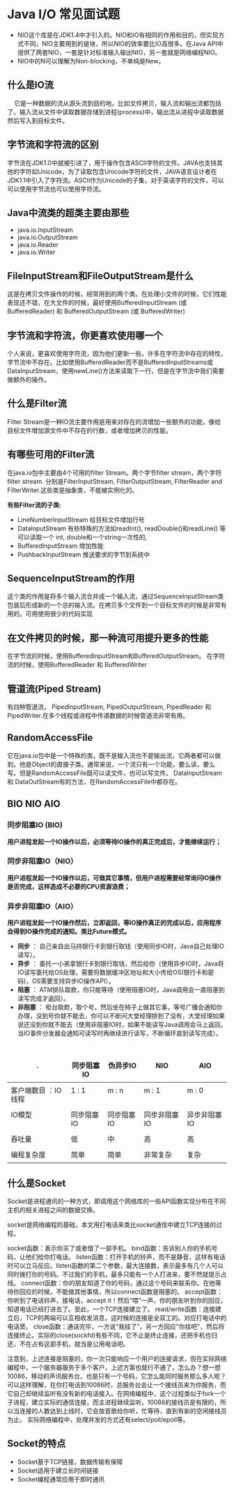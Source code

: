 # Java I/O 常见面试题

- NIO这个库是在JDK1.4中才引入的。NIO和IO有相同的作用和目的，但实现方式不同，NIO主要用到的是块，所以NIO的效率要比IO高很多。在Java API中提供了两套NIO，一套是针对标准输入输出NIO，另一套就是网络编程NIO。
- NIO中的N可以理解为Non-blocking，不单纯是New。

## 什么是IO流

    它是一种数据的流从源头流到目的地。比如文件拷贝，输入流和输出流都包括了。输入流从文件中读取数据存储到进程(process)中，输出流从进程中读取数据然后写入到目标文件。

## 字节流和字符流的区别

字节流在JDK1.0中就被引进了，用于操作包含ASCII字符的文件。JAVA也支持其他的字符如Unicode，为了读取包含Unicode字符的文件，JAVA语言设计者在JDK1.1中引入了字符流。ASCII作为Unicode的子集，对于英语字符的文件，可以可以使用字节流也可以使用字符流。

## Java中流类的超类主要由那些

- java.io.InputStream
- java.io.OutputStream
- java.io.Reader
- java.io.Writer

## FileInputStream和FileOutputStream是什么

这是在拷贝文件操作的时候，经常用到的两个类。在处理小文件的时候，它们性能表现还不错，在大文件的时候，最好使用BufferedInputStream (或 BufferedReader) 和 BufferedOutputStream (或 BufferedWriter)

## 字节流和字符流，你更喜欢使用哪一个

个人来说，更喜欢使用字符流，因为他们更新一些。许多在字符流中存在的特性，字节流中不存在。比如使用BufferedReader而不是BufferedInputStreams或DataInputStream，使用newLine()方法来读取下一行，但是在字节流中我们需要做额外的操作。

## 什么是Filter流

Filter Stream是一种IO流主要作用是用来对存在的流增加一些额外的功能，像给目标文件增加源文件中不存在的行数，或者增加拷贝的性能。

## 有哪些可用的Filter流

在java.io包中主要由4个可用的filter Stream。两个字节filter stream，两个字符filter stream. 分别是FilterInputStream, FilterOutputStream, FilterReader and FilterWriter.这些类是抽象类，不能被实例化的。

**有些Filter流的子类:**

- LineNumberInputStream 给目标文件增加行号
- DataInputStream 有些特殊的方法如readInt(), readDouble()和readLine() 等可以读取一个 int, double和一个string一次性的,
- BufferedInputStream 增加性能
- PushbackInputStream 推送要求的字节到系统中

## SequenceInputStream的作用

这个类的作用是将多个输入流合并成一个输入流，通过SequenceInputStream类包装后形成新的一个总的输入流。在拷贝多个文件到一个目标文件的时候是非常有用的。可用使用很少的代码实现

##  在文件拷贝的时候，那一种流可用提升更多的性能

在字节流的时候，使用BufferedInputStream和BufferedOutputStream。
在字符流的时候，使用BufferedReader 和 BufferedWriter

## 管道流(Piped Stream)

有四种管道流， PipedInputStream, PipedOutputStream, PipedReader 和 PipedWriter.在多个线程或进程中传递数据的时候管道流非常有用。


## RandomAccessFile

它在java.io包中是一个特殊的类，既不是输入流也不是输出流，它两者都可以做到。他是Object的直接子类。通常来说，一个流只有一个功能，要么读，要么写。但是RandomAccessFile既可以读文件，也可以写文件。 DataInputStream 和 DataOutStream有的方法，在RandomAccessFile中都存在。

## BIO NIO AIO

### 同步阻塞IO (BIO)

**用户进程发起一个IO操作以后，必须等待IO操作的真正完成后，才能继续运行；**

### 同步非阻塞IO（NIO）

**用户进程发起一个IO操作以后，可做其它事情，但用户进程需要经常询问IO操作是否完成，这样造成不必要的CPU资源浪费；**

### 异步非阻塞IO（AIO）

**用户进程发起一个IO操作然后，立即返回，等IO操作真正的完成以后，应用程序会得到IO操作完成的通知。类比Future模式。**

- **同步** ： 自己亲自出马持银行卡到银行取钱（使用同步IO时，Java自己处理IO读写）。
- **异步** ： 委托一小弟拿银行卡到银行取钱，然后给你（使用异步IO时，Java将IO读写委托给OS处理，需要将数据缓冲区地址和大小传给OS(银行卡和密码)，OS需要支持异步IO操作API）。
- **阻塞** ： ATM排队取款，你只能等待（使用阻塞IO时，Java调用会一直阻塞到读写完成才返回）。
- **非阻塞** ： 柜台取款，取个号，然后坐在椅子上做其它事，等号广播会通知你办理，没到号你就不能去，你可以不断问大堂经理排到了没有，大堂经理如果说还没到你就不能去（使用非阻塞IO时，如果不能读写Java调用会马上返回，当IO事件分发器会通知可读写时再继续进行读写，不断循环直到读写完成）。

</br>
<table>
<thead>
<tr><th style="padding: 8px; line-height: 20px; vertical-align: top; border-top-width: 0px">.</th><th style="padding: 8px; line-height: 20px; vertical-align: top; border-top-width: 0px">同步阻塞IO</th><th style="padding: 8px; line-height: 20px; vertical-align: top; border-top-width: 0px">伪异步IO</th><th style="padding: 8px; line-height: 20px; vertical-align: top; border-top-width: 0px">NIO</th><th style="padding: 8px; line-height: 20px; vertical-align: top; border-top-width: 0px">AIO</th></tr>
</thead>
<tbody>
<tr>
<td style="padding: 8px; line-height: 20px; vertical-align: top">客户端数目 ：IO线程</td>
<td style="padding: 8px; line-height: 20px; vertical-align: top">1 : 1</td>
<td style="padding: 8px; line-height: 20px; vertical-align: top">m : n</td>
<td style="padding: 8px; line-height: 20px; vertical-align: top">m : 1</td>
<td style="padding: 8px; line-height: 20px; vertical-align: top">m : 0</td>
</tr>
<tr>
<td style="padding: 8px; line-height: 20px; vertical-align: top">IO模型</td>
<td style="padding: 8px; line-height: 20px; vertical-align: top">同步阻塞IO</td>
<td style="padding: 8px; line-height: 20px; vertical-align: top">同步阻塞IO</td>
<td style="padding: 8px; line-height: 20px; vertical-align: top">同步非阻塞IO</td>
<td style="padding: 8px; line-height: 20px; vertical-align: top">异步非阻塞IO</td>
</tr>
<tr>
<td style="padding: 8px; line-height: 20px; vertical-align: top">吞吐量</td>
<td style="padding: 8px; line-height: 20px; vertical-align: top">低</td>
<td style="padding: 8px; line-height: 20px; vertical-align: top">中</td>
<td style="padding: 8px; line-height: 20px; vertical-align: top">高</td>
<td style="padding: 8px; line-height: 20px; vertical-align: top">高</td>
</tr>
<tr>
<td style="padding: 8px; line-height: 20px; vertical-align: top">编程复杂度</td>
<td style="padding: 8px; line-height: 20px; vertical-align: top">简单</td>
<td style="padding: 8px; line-height: 20px; vertical-align: top">简单</td>
<td style="padding: 8px; line-height: 20px; vertical-align: top">非常复杂</td>
<td style="padding: 8px; line-height: 20px; vertical-align: top">复杂</td>
</tr>
</tbody>
</table>

## 什么是Socket

Socket是进程通讯的一种方式，即调用这个网络库的一些API函数实现分布在不同主机的相关进程之间的数据交换。

socket是网络编程的基础，本文用打电话来类比socket通信中建立TCP连接的过程。

socket函数：表示你买了或者借了一部手机。 bind函数：告诉别人你的手机号码，让他们给你打电话。 listen函数：打开手机的铃声，而不是静音，这样有电话时可以立马反应。listen函数的第二个参数，最大连接数，表示最多有几个人可以同时拨打你的号码。不过我们的手机，最多只能有一个人打进来，要不然就提示占线。 connect函数：你的朋友知道了你的号码，通过这个号码来联系你。在他等待你回应的时候，不能做其他事情，所以connect函数是阻塞的。 accept函数：你听到了电话铃声，接电话，accept it！然后“喂”一声，你的朋友听到你的回应，知道电话已经打进去了。至此，一个TCP连接建立了。 read/write函数：连接建立后，TCP的两端可以互相收发消息，这时候的连接是全双工的。对应打电话中的电话煲。 close函数：通话完毕，一方说“我挂了”，另一方回应"你挂吧"，然后将连接终止。实际的close(sockfd)有些不同，它不止是终止连接，还把手机也归还，不在占有这部手机，就当是公用电话吧。

注意到，上述连接是阻塞的，你一次只能响应一个用户的连接请求，但在实际网络编程中，一个服务器服务于多个客户，上述方案也就行不通了，怎么办？想一想10086，移动的声讯服务台，也是只有一个号码，它怎么能同时服务那么多人呢？可以这样理解，在你打电话到10086时，总服务台会让一个接线员来为你服务，而它自己却继续监听有没有新的电话接入。在网络编程中，这个过程类似于fork一个子进程，建立实际的通信连接，而主进程继续监听。10086的接线员是有限的，所以当连接的人数达到上线时，它会放首歌给你听，忙等待，直到有新的空闲接线员为止。 实际网络编程中，处理并发的方式还有select/poll/epoll等。


## Socket的特点

- Socket基于TCP链接，数据传输有保障
- Socket适用于建立长时间链接
- Socket编程通常应用于即时通讯








